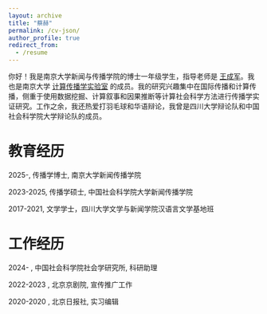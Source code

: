 ```yaml
---
layout: archive
title: "蔡赫"
permalink: /cv-json/
author_profile: true
redirect_from:
  - /resume
---
```


你好！我是南京大学新闻与传播学院的博士一年级学生，指导老师是 [王成军](https://chengjunwang.com/#about)。我也是南京大学 [计算传播学实验室](https://chengjun.github.io/socrateslab/) 的成员。我的研究兴趣集中在国际传播和计算传播，侧重于使用数据挖掘、计算叙事和因果推断等计算社会科学方法进行传播学实证研究。工作之余，我还热爱打羽毛球和华语辩论，我曾是四川大学辩论队和中国社会科学院大学辩论队的成员。


教育经历
======
2025-, 传播学博士, 南京大学新闻传播学院

2023-2025, 传播学硕士, 中国社会科学院大学新闻传播学院

2017-2021, 文学学士，四川大学文学与新闻学院汉语言文学基地班

工作经历
======
2024- , 中国社会科学院社会学研究所, 科研助理

2022-2023 , 北京京剧院, 宣传推广工作

2020-2020 , 北京日报社, 实习编辑
